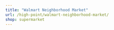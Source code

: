 ```yaml
---
title: "Walmart Neighborhood Market"
url: /high-point/walmart-neighborhood-market/
shop: supermarket
---
```

